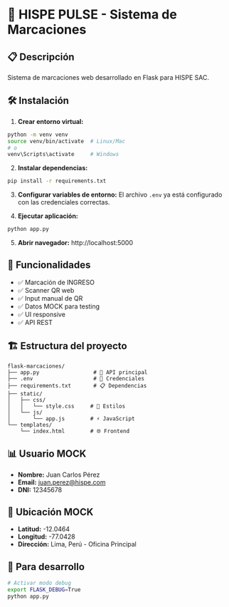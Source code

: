# 🚀 HISPE PULSE - Sistema de Marcaciones

## 📋 Descripción
Sistema de marcaciones web desarrollado en Flask para HISPE SAC.

## 🛠️ Instalación

1. **Crear entorno virtual:**
```bash
python -m venv venv
source venv/bin/activate  # Linux/Mac
# o
venv\Scripts\activate     # Windows
```

2. **Instalar dependencias:**
```bash
pip install -r requirements.txt
```

3. **Configurar variables de entorno:**
El archivo `.env` ya está configurado con las credenciales correctas.

4. **Ejecutar aplicación:**
```bash
python app.py
```

5. **Abrir navegador:**
http://localhost:5000

## 🎯 Funcionalidades

- ✅ Marcación de INGRESO
- ✅ Scanner QR web
- ✅ Input manual de QR
- ✅ Datos MOCK para testing
- ✅ UI responsive
- ✅ API REST

## 🏗️ Estructura del proyecto

```
flask-marcaciones/
├── app.py                 # 🎯 API principal
├── .env                   # 🔐 Credenciales
├── requirements.txt       # 📋 Dependencias
├── static/
│   ├── css/
│   │   └── style.css     # 🎨 Estilos
│   └── js/
│       └── app.js        # ⚡ JavaScript
└── templates/
    └── index.html        # 🌐 Frontend
```

## 📊 Usuario MOCK
- **Nombre:** Juan Carlos Pérez
- **Email:** juan.perez@hispe.com
- **DNI:** 12345678

## 📍 Ubicación MOCK
- **Latitud:** -12.0464
- **Longitud:** -77.0428
- **Dirección:** Lima, Perú - Oficina Principal

## 🚀 Para desarrollo
```bash
# Activar modo debug
export FLASK_DEBUG=True
python app.py
```
